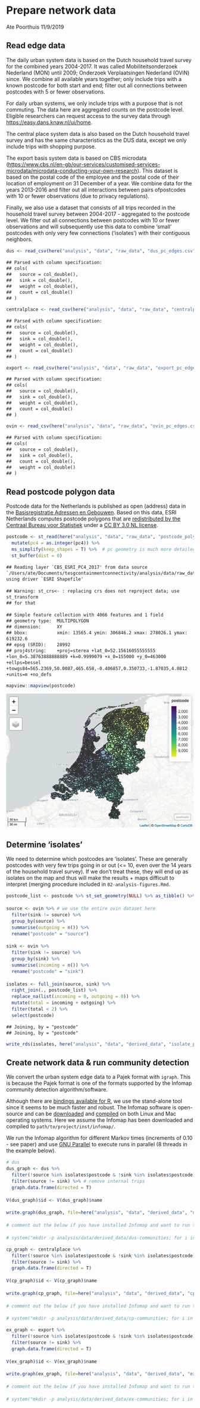 Prepare network data
================
Ate Poorthuis
11/9/2019

## Read edge data

The daily urban system data is based on the Dutch household travel
survey for the combined years 2004-2017. It was called
Mobiliteitsonderzoek Nederland (MON) until 2009; Onderzoek
Verplaatsingen Nederland (OViN) since. We combine all available years
together; only include trips with a known postcode for both start and
end; filter out all connections between postcodes with 5 or fewer
observations.

For daily urban systems, we only include trips with a purpose that is
not commuting. The data here are aggregated counts on the postcode
level. Eligible researchers can request access to the survey data
through <https://easy.dans.knaw.nl/ui/home>.

The central place system data is also based on the Dutch household
travel survey and has the same characteristics as the DUS data, except
we only include trips with shopping purpose.

The export basis system data is based on CBS microdata
(<https://www.cbs.nl/en-gb/our-services/customised-services-microdata/microdata-conducting-your-own-research>).
This dataset is based on the postal code of the employee and the postal
code of their location of employment on 31 December of a year. We
combine data for the years 2013-2016 and filter out all interactions
between pairs ofpostcodes with 10 or fewer observations (due to privacy
regulations).

Finally, we also use a dataset that consists of all trips recorded in
the household travel survey between 2004-2017 - aggregated to the
postcode level. We filter out all connections between postcodes with 10
or fewer observations and will subsequently use this data to combine
‘small’ postcodes with only very few connections (‘isolates’) with
their contiguous
neighbors.

``` r
dus <- read_csv(here("analysis", "data", "raw_data", "dus_pc_edges.csv"))
```

    ## Parsed with column specification:
    ## cols(
    ##   source = col_double(),
    ##   sink = col_double(),
    ##   weight = col_double(),
    ##   count = col_double()
    ## )

``` r
centralplace <- read_csv(here("analysis", "data", "raw_data", "centralplace_pc_edges.csv"))
```

    ## Parsed with column specification:
    ## cols(
    ##   source = col_double(),
    ##   sink = col_double(),
    ##   weight = col_double(),
    ##   count = col_double()
    ## )

``` r
export <- read_csv(here("analysis", "data", "raw_data", "export_pc_edges.csv"))
```

    ## Parsed with column specification:
    ## cols(
    ##   source = col_double(),
    ##   sink = col_double(),
    ##   weight = col_double(),
    ##   count = col_double()
    ## )

``` r
ovin <- read_csv(here("analysis", "data", "raw_data", "ovin_pc_edges.csv"))
```

    ## Parsed with column specification:
    ## cols(
    ##   source = col_double(),
    ##   sink = col_double(),
    ##   count = col_double(),
    ##   weight = col_double()
    ## )

## Read postcode polygon data

Postcode data for the Netherlands is published as open (address) data in
the [Basisregistratie Adressen en
Gebouwen](https://data.overheid.nl/data/dataset/basisregistratie-adressen-en-gebouwen--bag-).
Based on this data, ESRI Netherlands computes postcode polygons that are
[redistributed by the Centraal Bureau voor
Statistiek](https://www.cbs.nl/nl-nl/dossier/nederland-regionaal/geografische-data/gegevens-per-postcode)
under a [CC BY 3.0 NL
license](https://creativecommons.org/licenses/by/3.0/nl/).

``` r
postcode <- st_read(here("analysis", "data", "raw_data", "postcode_polygons", "CBS_ESRI_PC4_2017.shp"), crs = 28992, stringsAsFactors = F) %>% 
  mutate(pc4 = as.integer(pc4)) %>% 
  ms_simplify(keep_shapes = T) %>%  # pc geometry is much more detailed than we need, simplify
  st_buffer(dist = 0)
```

    ## Reading layer `CBS_ESRI_PC4_2017' from data source `/Users/ate/Documents/tesgcontainmentconnectivity/analysis/data/raw_data/postcode_polygons/CBS_ESRI_PC4_2017.shp' using driver `ESRI Shapefile'

    ## Warning: st_crs<- : replacing crs does not reproject data; use st_transform
    ## for that

    ## Simple feature collection with 4066 features and 1 field
    ## geometry type:  MULTIPOLYGON
    ## dimension:      XY
    ## bbox:           xmin: 13565.4 ymin: 306846.2 xmax: 278026.1 ymax: 619232.6
    ## epsg (SRID):    28992
    ## proj4string:    +proj=sterea +lat_0=52.15616055555555 +lon_0=5.38763888888889 +k=0.9999079 +x_0=155000 +y_0=463000 +ellps=bessel +towgs84=565.2369,50.0087,465.658,-0.406857,0.350733,-1.87035,4.0812 +units=m +no_defs

``` r
mapview::mapview(postcode)
```

![](01-prepare-network-data_files/figure-gfm/unnamed-chunk-2-1.png)<!-- -->

## Determine ‘isolates’

We need to determine which postcodes are ‘isolates’. These are generally
postcodes with very few trips going in or out (\<= 10, even over the 14
years of the household travel survey). If we don’t treat these, they
will end up as isolates on the map and thus will make the results + maps
difficult to interpret (merging procedure included in
`02-analysis-figures.Rmd`.

``` r
postcode_list <- postcode %>% st_set_geometry(NULL) %>% as_tibble() %>% rename(postcode = pc4)

source <- ovin %>% # we use the entire ovin dataset here
  filter(sink != source) %>% 
  group_by(source) %>% 
  summarise(outgoing = n()) %>% 
  rename("postcode" = "source")

sink <- ovin %>%
  filter(sink != source) %>% 
  group_by(sink) %>% 
  summarise(incoming = n()) %>% 
  rename("postcode" = "sink")

isolates <- full_join(source, sink) %>%
  right_join(., postcode_list) %>% 
  replace_na(list(incoming = 0, outgoing = 0)) %>% 
  mutate(total = incoming + outgoing) %>% 
  filter(total < 2) %>% 
  select(postcode)
```

    ## Joining, by = "postcode"
    ## Joining, by = "postcode"

``` r
write_rds(isolates, here("analysis", "data", "derived_data", "isolate_postcodes.rds"))
```

## Create network data & run community detection

We convert the urban system edge data to a Pajek format with `igraph`.
This is because the Pajek format is one of the formats supported by the
Infomap community detection algorithm/software.

Although there are [bindings available for
R](https://www.mapequation.org/code.html#Examples-with-R), we use the
stand-alone tool since it seems to be much faster and robust. The
Infomap software is open-source and can be
[downloaded](https://www.mapequation.org/code.html) and
[compiled](https://www.mapequation.org/code.html#Download-and-compile)
on both Linux and Mac operating systems. Here we assume the Infomap has
been downloaded and compiled to `path/to/project/inst/infomap/`.

We run the Infomap algorithm for different Markov times (increments of
0.10 - see paper) and use [GNU
Parallel](https://www.gnu.org/software/parallel/sem.html) to execute
runs in parallel (8 threads in the example below).

``` r
# dus
dus_graph <- dus %>% 
  filter(!source %in% isolates$postcode & !sink %in% isolates$postcode) %>% # remove links to isolate postcodes
  filter(source != sink) %>% # remove internal trips
  graph.data.frame(directed = T)

V(dus_graph)$id <- V(dus_graph)$name

write.graph(dus_graph, file=here("analysis", "data", "derived_data", "dus.net"), format="pajek")

# comment out the below if you have installed Infomap and want to run the community detection algorithm yourself

# system("mkdir -p analysis/data/derived_data/dus-communities; for i in `seq 0.10 0.10 7`; do sem -j8 inst/infomap/Infomap analysis/data/derived_data/dus.net . -N 500 --undirected --tree --two-level --markov-time $i --out-name analysis/data/derived_data/dus-communities/dus-$i --silent; done; sem --wait", intern = F)
```

``` r
cp_graph <- centralplace %>% 
  filter(!source %in% isolates$postcode & !sink %in% isolates$postcode) %>% 
  filter(source != sink) %>% 
  graph.data.frame(directed = T)

V(cp_graph)$id <- V(cp_graph)$name

write.graph(cp_graph, file=here("analysis", "data", "derived_data", "cp.net"), format="pajek")

# comment out the below if you have installed Infomap and want to run the community detection algorithm yourself

# system("mkdir -p analysis/data/derived_data/cp-communities; for i in `seq 0.10 0.10 7`; do sem -j8 inst/infomap/Infomap analysis/data/derived_data/cp.net . -N 500 --undirected --tree --two-level --markov-time $i --out-name analysis/data/derived_data/cp-communities/cp-$i --silent; done; sem --wait", intern = F)
```

``` r
ex_graph <- export %>% 
  filter(!source %in% isolates$postcode & !sink %in% isolates$postcode) %>% 
  filter(source != sink) %>% 
  graph.data.frame(directed = T)

V(ex_graph)$id <- V(ex_graph)$name

write.graph(ex_graph, file=here("analysis", "data", "derived_data", "ex.net"), format="pajek")

# comment out the below if you have installed Infomap and want to run the community detection algorithm yourself

# system("mkdir -p analysis/data/derived_data/ex-communities; for i in `seq 0.15 0.15 7`; do sem -j8 inst/infomap/Infomap analysis/data/derived_data/ex.net . -N 500 --undirected --tree --two-level --markov-time $i --out-name analysis/data/derived_data/ex-communities/ex-$i --silent; done; sem --wait", intern = F)
```
